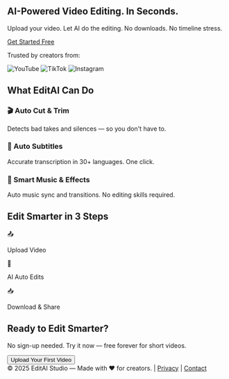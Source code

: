 <!DOCTYPE html><html lang="en">
<head>
  <meta charset="UTF-8" />
  <meta name="viewport" content="width=device-width, initial-scale=1.0" />
  <title>EditAI Studio - AI Video Editor</title>
  <script src="https://cdn.tailwindcss.com"></script>
  <link href="https://fonts.googleapis.com/css2?family=Inter:wght@400;600;700&display=swap" rel="stylesheet">
  <style>
    body { font-family: 'Inter', sans-serif; }
  </style>
</head>
<body class="bg-white text-gray-900">  <!-- Hero Section -->  <section class="bg-black text-white p-8 text-center">
    <h1 class="text-4xl md:text-6xl font-bold mb-4">AI-Powered Video Editing. In Seconds.</h1>
    <p class="text-lg md:text-xl mb-6">Upload your video. Let AI do the editing. No downloads. No timeline stress.</p>
    <a href="#upload" class="bg-purple-600 hover:bg-purple-700 px-6 py-3 rounded-xl text-white text-lg font-semibold transition">Get Started Free</a>
  </section>  <!-- Trusted Logos Section -->  <section class="bg-white py-6 text-center">
    <p class="text-gray-600 mb-4">Trusted by creators from:</p>
    <div class="flex justify-center space-x-6">
      <img src="https://upload.wikimedia.org/wikipedia/commons/b/b8/YouTube_Logo_2017.svg" class="h-8" alt="YouTube" />
      <img src="https://upload.wikimedia.org/wikipedia/commons/0/08/TikTok_logo.svg" class="h-8" alt="TikTok" />
      <img src="https://upload.wikimedia.org/wikipedia/commons/a/a5/Instagram_icon.png" class="h-8" alt="Instagram" />
    </div>
  </section>  <!-- Features Section -->  <section class="bg-gray-50 py-10 px-6 text-center">
    <h2 class="text-3xl font-bold mb-8">What EditAI Can Do</h2>
    <div class="grid md:grid-cols-3 gap-6 text-left max-w-5xl mx-auto">
      <div class="bg-white p-6 rounded-xl shadow">
        <h3 class="text-xl font-semibold mb-2">🎬 Auto Cut & Trim</h3>
        <p>Detects bad takes and silences — so you don't have to.</p>
      </div>
      <div class="bg-white p-6 rounded-xl shadow">
        <h3 class="text-xl font-semibold mb-2">🧠 Auto Subtitles</h3>
        <p>Accurate transcription in 30+ languages. One click.</p>
      </div>
      <div class="bg-white p-6 rounded-xl shadow">
        <h3 class="text-xl font-semibold mb-2">🎵 Smart Music & Effects</h3>
        <p>Auto music sync and transitions. No editing skills required.</p>
      </div>
    </div>
  </section>  <!-- How It Works Section -->  <section class="bg-white py-12 px-6 text-center">
    <h2 class="text-3xl font-bold mb-6">Edit Smarter in 3 Steps</h2>
    <div class="grid md:grid-cols-3 gap-8 max-w-4xl mx-auto">
      <div><span class="text-5xl">📤</span><p class="mt-2 font-semibold">Upload Video</p></div>
      <div><span class="text-5xl">🧠</span><p class="mt-2 font-semibold">AI Auto Edits</p></div>
      <div><span class="text-5xl">📥</span><p class="mt-2 font-semibold">Download & Share</p></div>
    </div>
  </section>  <!-- Call to Action Section -->  <section id="upload" class="bg-purple-600 text-white py-16 px-6 text-center">
    <h2 class="text-3xl md:text-4xl font-bold mb-4">Ready to Edit Smarter?</h2>
    <p class="mb-6 text-lg">No sign-up needed. Try it now — free forever for short videos.</p>
    <button class="bg-white text-purple-600 font-semibold px-6 py-3 rounded-xl hover:bg-gray-200 transition">Upload Your First Video</button>
  </section>  <!-- Footer -->  <footer class="bg-black text-white p-6 text-center text-sm">
    &copy; 2025 EditAI Studio — Made with ❤️ for creators. | <a href="#" class="underline">Privacy</a> | <a href="#" class="underline">Contact</a>
  </footer></body>
</html>
